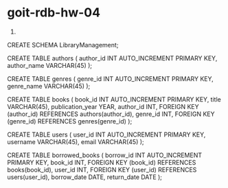 # goit-rdb-hw-04

1)
 CREATE SCHEMA LibraryManagement;

 CREATE TABLE authors (
	 author_id INT AUTO_INCREMENT PRIMARY KEY,
  author_name VARCHAR(45)
);

CREATE TABLE genres (
	 genre_id INT AUTO_INCREMENT PRIMARY KEY,
  genre_name VARCHAR(45)
);

CREATE TABLE books (
	book_id INT AUTO_INCREMENT PRIMARY KEY,
 title VARCHAR(45),
 publication_year YEAR,
 author_id INT, FOREIGN KEY (author_id) REFERENCES authors(author_id),
	genre_id INT, FOREIGN KEY (genre_id) REFERENCES genres(genre_id)
);

CREATE TABLE users (
	user_id INT AUTO_INCREMENT PRIMARY KEY,
 username VARCHAR(45),
 email VARCHAR(45)
);

CREATE TABLE borrowed_books (
	borrow_id  INT AUTO_INCREMENT PRIMARY KEY,
 book_id INT, FOREIGN KEY (book_id) REFERENCES books(book_id),
	user_id INT, FOREIGN KEY (user_id) REFERENCES users(user_id),
	borrow_date DATE,
	return_date DATE
);
